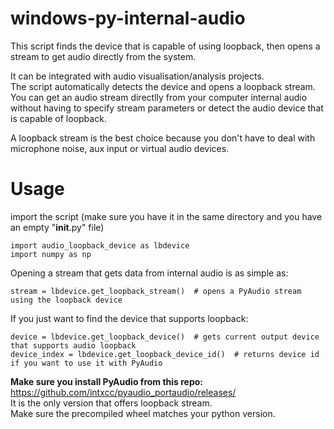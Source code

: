 # windows-py-internal-audio
This script finds the device that is capable of using loopback, then opens a stream to get audio directly from the system. 

It can be integrated with audio visualisation/analysis projects.  
The script automatically detects the device and opens a loopback stream.  
You can get an audio stream directlly from your computer internal audio without having to specify stream parameters or detect the audio device that is capable of loopback.  

A loopback stream is the best choice because you don't have to deal with microphone noise, aux input or virtual audio devices.

# Usage

import the script (make sure you have it in the same directory and you have an empty "__init__.py" file)
```
import audio_loopback_device as lbdevice
import numpy as np
```

Opening a stream that gets data from internal audio is as simple as:
```
stream = lbdevice.get_loopback_stream()  # opens a PyAudio stream using the loopback device
```

If you just want to find the device that supports loopback:
```
device = lbdevice.get_loopback_device()  # gets current output device that supports audio loopback
device_index = lbdevice.get_loopback_device_id()  # returns device id if you want to use it with PyAudio
```


**Make sure you install PyAudio from this repo:** https://github.com/intxcc/pyaudio_portaudio/releases/  
It is the only version that offers loopback stream.  
Make sure the precompiled wheel matches your python version.  
